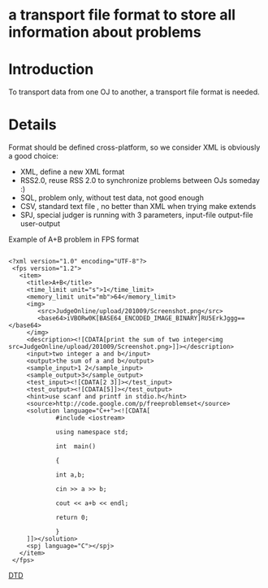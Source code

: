 # a transport file format to store all information about problems

# Introduction #

To transport data from one OJ to another, a transport file format is needed.


# Details #

Format should be defined cross-platform, so we consider XML is obviously a good choice:
  * XML, define a new XML format
  * RSS2.0, reuse RSS 2.0 to synchronize problems between OJs someday :)
  * SQL, problem only, without test data, not good enough
  * CSV, standard text file , no better than XML when trying make extends
  * SPJ, special judger is running with 3 parameters, input-file output-file user-output

Example of A+B problem in FPS format
```

<?xml version="1.0" encoding="UTF-8"?>
 <fps version="1.2">
   <item>
     <title>A+B</title>
     <time_limit unit="s">1</time_limit>
     <memory_limit unit="mb">64</memory_limit>
     <img>
        <src>JudgeOnline/upload/201009/Screenshot.png</src>
        <base64>iVBORw0K[BASE64_ENCODED_IMAGE_BINARY]RU5ErkJggg==</base64>
     </img>
     <description><![CDATA[print the sum of two integer<img src=JudgeOnline/upload/201009/Screenshot.png>]]></description>
     <input>two integer a and b</input>
     <output>the sum of a and b</output>
     <sample_input>1 2</sample_input>
     <sample_output>3</sample_output>
     <test_input><![CDATA[2 3]]></test_input>
     <test_output><![CDATA[5]]></test_output>
     <hint>use scanf and printf in stdio.h</hint>
     <source>http://code.google.com/p/freeproblemset</source>
     <solution language="C++"><![CDATA[
             #include <iostream>

             using namespace std;

             int  main()

             {

             int a,b;

             cin >> a >> b;

             cout << a+b << endl;

             return 0;

             }
     ]]></solution>
     <spj language="C"></spj>
   </item>
 </fps>

```

[DTD](http://code.google.com/p/freeproblemset/source/browse/trunk/fps.current.dtd)